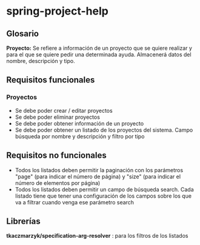 # spring-project-help


## Glosario
**Proyecto:** Se refiere a información de un proyecto que se quiere realizar y para el que se quiere pedir una
 determinada ayuda. Almacenerá datos del nombre, descripción y tipo.

## Requisitos funcionales

### Proyectos
- Se debe poder crear / editar proyectos
- Se debe poder eliminar proyectos
- Se debe poder obtener información de un proyecto
- Se debe poder obtener un listado de los proyectos del sistema. Campo búsqueda por nombre y descripción y filtro por tipo




## Requisitos no funcionales
- Todos los listados deben permitir la paginación con los parámetros "page" (para indicar el número de página) 
y "size" (para indicar el  número de elementos por página)
- Todos los listados deben permitir un campo de búsqueda search. Cada listado tiene que tener una configuración
de los campos sobre los que va a filtrar cuando venga ese parámetro search


## Librerías
**tkaczmarzyk/specification-arg-resolver** : para los filtros de los listados